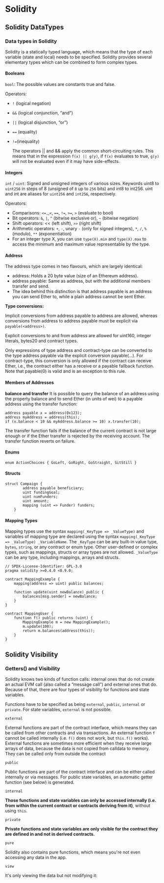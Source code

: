 # Solidity

## Solidity DataTypes

### Data types in Solidity

Solidity is a statically typed language, which means that the type of each variable \(state and local\) needs to be specified. Solidity provides several elementary types which can be combined to form complex types.

#### Booleans

`bool`: The possible values are constants true and false.

Operators:

* `!` \(logical negation\)
* `&&` \(logical conjunction, “and”\)
* `||` \(logical disjunction, “or”\)
* `==` \(equality\)
* `!=`\(inequality\)

  The operators \|\| and && apply the common short-circuiting rules. This means that in the expression `f(x) || g(y)`, if `f(x)` evaluates to true, `g(y)` will not be evaluated even if it may have side-effects.

#### Integers

`int` / `uint`: Signed and unsigned integers of various sizes. Keywords uint8 to `uint256` in steps of 8 \(unsigned of `8` up to `256` bits\) and int8 to int256. uint and int are aliases for `uint256` and `int256`, respectively.

Operators:

* Comparisons: `<=,`,`<`, `==`, `!=`, `>=`, `>` \(evaluate to bool\)
* Bit operators: `&`, `|`, `^` \(bitwise exclusive or\), `~` \(bitwise negation\)
* Shift operators: &lt;&lt; \(left shift\), `>>` \(right shift\)
* Arithmetic operators: `+`, `-`, unary `-` \(only for signed integers\), `*`, `/`, `%` \(modulo\), `**` \(exponentiation\)
* For an integer type X, you can use `type(X).min` and `type(X).max` to access the minimum and maximum value representable by the type.

#### Address

The address type comes in two flavours, which are largely identical:

* address: Holds a 20 byte value \(size of an Ethereum address\).
* address payable: Same as address, but with the additional members transfer and send.
* The idea behind this distinction is that address payable is an address you can send Ether to, while a plain address cannot be sent Ether.

**Type conversions:**

Implicit conversions from address payable to address are allowed, whereas conversions from address to address payable must be explicit via `payable(<address>)`.

Explicit conversions to and from address are allowed for uint160, integer literals, bytes20 and contract types.

Only expressions of type address and contract-type can be converted to the type address payable via the explicit conversion payable\(...\). For contract-type, this conversion is only allowed if the contract can receive Ether, i.e., the contract either has a receive or a payable fallback function. Note that payable\(0\) is valid and is an exception to this rule.

#### Members of Addresses

**balance and transfer** It is possible to query the balance of an address using the property balance and to send Ether \(in units of wei\) to a payable address using the transfer function:

```text
address payable x = address(0x123);
address myAddress = address(this);
if (x.balance < 10 && myAddress.balance >= 10) x.transfer(10);
```

The transfer function fails if the balance of the current contract is not large enough or if the Ether transfer is rejected by the receiving account. The transfer function reverts on failure.

#### Enums

```text
enum ActionChoices { GoLeft, GoRight, GoStraight, SitStill }
```

#### Structs

```text
struct Campaign {
        address payable beneficiary;
        uint fundingGoal;
        uint numFunders;
        uint amount;
        mapping (uint => Funder) funders;
    }
```

#### Mapping Types

Mapping types use the syntax `mapping(_KeyType => _ValueType)` and variables of mapping type are declared using the syntax `mapping(_KeyType => _ValueType) _VariableName`. The `_KeyType` can be any built-in value type, `bytes`, `string`, or any contract or enum type. Other user-defined or complex types, such as mappings, structs or array types are not allowed. `_ValueType` can be any type, including mappings, arrays and structs.

```text
// SPDX-License-Identifier: GPL-3.0
pragma solidity >=0.4.0 <0.9.0;

contract MappingExample {
    mapping(address => uint) public balances;

    function update(uint newBalance) public {
        balances[msg.sender] = newBalance;
    }
}

contract MappingUser {
    function f() public returns (uint) {
        MappingExample m = new MappingExample();
        m.update(100);
        return m.balances(address(this));
    }
}
```

## Solidity Visibility

### Getters\(\) and Visibility

Solidity knows two kinds of function calls: internal ones that do not create an actual EVM call \(also called a “message call”\) and external ones that do. Because of that, there are four types of visibility for functions and state variables.

Functions have to be specified as being `external`, `public`, `internal` or `private`. For state variables, `external` is not possible.

`external`

External functions are part of the contract interface, which means they can be called from other contracts and via transactions. An external function `f` cannot be called internally \(i.e. `f()` does not work, but `this.f()` works\). External functions are sometimes more efficient when they receive large arrays of data, because the data is not copied from calldata to memory. They can be called only from outside the contract

`public`

Public functions are part of the contract interface and can be either called internally or via messages. For public state variables, an automatic getter function \(see below\) is generated.

`internal`

**Those functions and state variables can only be accessed internally \(i.e. from within the current contract or contracts deriving from it\)**, without using `this`.

`private`

**Private functions and state variables are only visible for the contract they are defined in and not in derived contracts.**

`pure`

Solidity also contains pure functions, which means you're not even accessing any data in the app.

`view`

It's only viewing the data but not modifying it:

